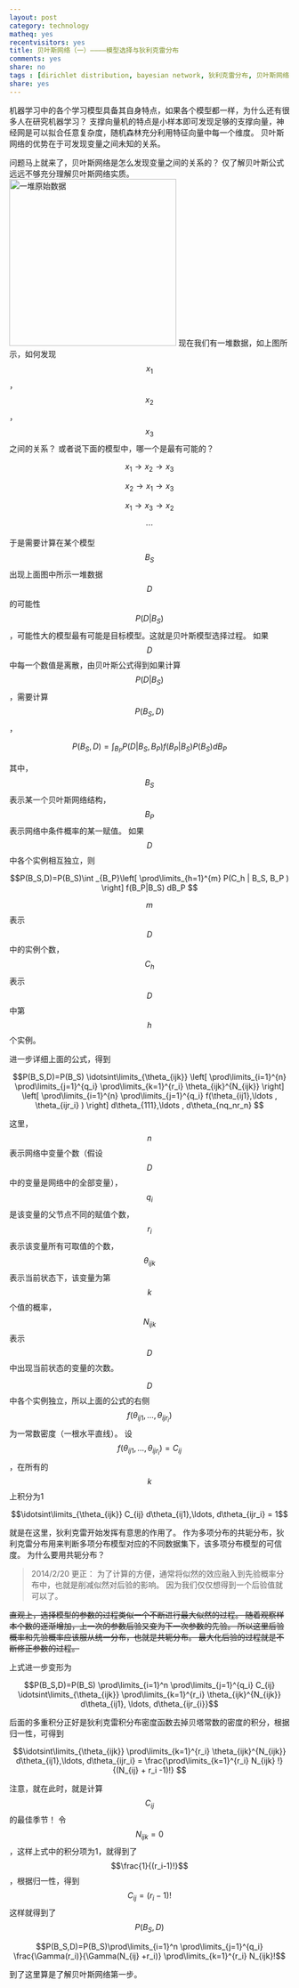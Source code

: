 ```yaml
---
layout: post 
category: technology
matheq: yes
recentvisitors: yes
title: 贝叶斯网络（一）————模型选择与狄利克雷分布
comments: yes
share: no
tags : [dirichlet distribution, bayesian network, 狄利克雷分布, 贝叶斯网络, 模型选择, 机器学习 ]
share: yes
---
```


机器学习中的各个学习模型具备其自身特点，如果各个模型都一样，为什么还有很多人在研究机器学习？
支撑向量机的特点是小样本即可发现足够的支撑向量，神经网是可以拟合任意复杂度，随机森林充分利用特征向量中每一个维度。
贝叶斯网络的优势在于可发现变量之间未知的关系。

问题马上就来了，贝叶斯网络是怎么发现变量之间的关系的？
仅了解贝叶斯公式远远不够充分理解贝叶斯网络实质。
<img src="https://2s66lw.blu.livefilestore.com/y2pNiXhG2EtuGyeEIBcuntEYUy4ryMPp-ay3g4ZHVtSVB8IERVo0zKK72YC9nxcoy5t3vJhXFU2zKtZeRZFFyPkcqirv66ykW6yWDeTYIoggXg/bayesiandata.png" alt="一堆原始数据" width="300"/> 
现在我们有一堆数据，如上图所示，如何发现$$x_1$$，$$x_2$$，$$x_3$$之间的关系？
或者说下面的模型中，哪一个是最有可能的？

$$x_1 \rightarrow x_2 \rightarrow x_3$$

$$x_2 \rightarrow x_1 \rightarrow x_3$$

$$x_1 \rightarrow x_3 \rightarrow x_2$$

$$\cdots$$

于是需要计算在某个模型$$B_S$$出现上面图中所示一堆数据$$D$$的可能性$$P(D|B_S)$$，可能性大的模型最有可能是目标模型。这就是贝叶斯模型选择过程。
如果$$D$$中每一个数值是离散，由贝叶斯公式得到如果计算$$P(D|B_S)$$，需要计算$$P(B_S,D)$$， 

$$P(B_S,D)=\int _{B_P} P(D|B_S, B_P) f(B_P|B_S) P(B_S) dB_P$$

其中，$$B_S$$表示某一个贝叶斯网络结构，$$B_P$$表示网络中条件概率的某一赋值。
如果$$D$$中各个实例相互独立，则 

$$P(B_S,D)=P(B_S)\int _{B_P}\left[ \prod\limits_{h=1}^{m} P(C_h | B_S, B_P ) \right] f(B_P|B_S) dB_P $$

$$m$$表示$$D$$中的实例个数，$$C_h$$表示$$D$$中第$$h$$个实例。

进一步详细上面的公式，得到

$$P(B_S,D)=P(B_S) \idotsint\limits_{\theta_{ijk}}  \left[ \prod\limits_{i=1}^{n} \prod\limits_{j=1}^{q_i} \prod\limits_{k=1}^{r_i} \theta_{ijk}^{N_{ijk}} \right] \left[ \prod\limits_{i=1}^{n} \prod\limits_{j=1}^{q_i} f(\theta_{ij1},\ldots , \theta_{ijr_i} ) \right] d\theta_{111},\ldots , d\theta_{nq_nr_n} $$

这里，$$n$$表示网络中变量个数（假设$$D$$中的变量是网络中的全部变量），$$q_i$$是该变量的父节点不同的赋值个数，$$r_i$$表示该变量所有可取值的个数，$$\theta_{ijk}$$表示当前状态下，该变量为第$$k$$个值的概率，$$N_{ijk}$$表示$$D$$中出现当前状态的变量的次数。

$$D$$中各个实例独立，所以上面的公式的右侧$$f(\theta_{ij1},\ldots,\theta_{ijr_i})$$为一常数密度（一根水平直线）。
设$$f(\theta_{ij1},\ldots,\theta_{ijr_i})=C_{ij}$$，在所有的$$k$$上积分为1

$$\idotsint\limits_{\theta_{ijk}} C_{ij} d\theta_{ij1},\ldots, d\theta_{ijr_i} = 1$$


就是在这里，狄利克雷开始发挥有意思的作用了。
作为多项分布的共轭分布，狄利克雷分布用来判断多项分布模型对应的不同数据集下，该多项分布模型的可信度。
为什么要用共轭分布？

> 2014/2/20 更正：
> 为了计算的方便，通常将似然的效应融入到先验概率分布中，也就是削减似然对后验的影响。
> 因为我们仅仅想得到一个后验值就可以了。

<del>直观上，选择模型的参数的过程类似一个不断进行最大似然的过程。
随着观察样本个数的逐渐增加，上一次的参数后验又变为下一次参数的先验。
所以这里后验概率和先验概率应该服从统一分布，也就是共轭分布。
最大化后验的过程就是不断修正参数的过程。</del>

上式进一步变形为

$$P(B_S,D)=P(B_S) \prod\limits_{i=1}^n \prod\limits_{j=1}^{q_i} C_{ij} \idotsint\limits_{\theta_{ijk}} \prod\limits_{k=1}^{r_i} \theta_{ijk}^{N_{ijk}} d\theta_{ij1}, \ldots, d\theta_{ijr_{i}}$$

后面的多重积分正好是狄利克雷积分布密度函数去掉贝塔常数的密度的积分，根据归一性，可得到

$$\idotsint\limits_{\theta_{ijk}} \prod\limits_{k=1}^{r_i} \theta_{ijk}^{N_{ijk}} d\theta_{ij1},\ldots, d\theta_{ijr_i} = \frac{\prod\limits_{k=1}^{r_i} N_{ijk} !}{(N_{ij} + r_i -1)!} $$

注意，就在此时，就是计算$$C_{ij}$$的最佳季节！
令$$N_{ijk}=0$$，这样上式中的积分项为1，就得到了$$\frac{1}{(r_i-1)!}$$，根据归一性，得到$$C_{ij}=(r_i-1)!$$
这样就得到了$$P(B_S,D)$$

$$P(B_S,D)=P(B_S)\prod\limits_{i=1}^n \prod\limits_{j=1}^{q_i} \frac{\Gamma(r_i)}{\Gamma(N_{ij} +r_i)} \prod\limits_{k=1}^{r_i} N_{ijk}!$$

到了这里算是了解贝叶斯网络第一步。
